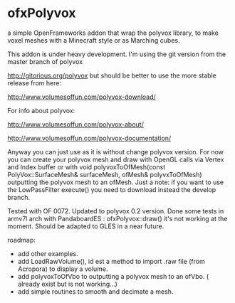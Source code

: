 ofxPolyvox
==========

a simple OpenFrameworks addon that wrap the polyvox library, to make voxel meshes with a Minecraft style or as Marching cubes.

This addon is under heavy development. I'm using the git version from the master branch of polyvox 

http://gitorious.org/polyvox but should be better to use the more stable release from here:

http://www.volumesoffun.com/polyvox-download/

For info about polyvox:

http://www.volumesoffun.com/polyvox-about/

http://www.volumesoffun.com/polyvox-documentation/

Anyway you can just use as it is without change polyvox version. For now you can create your polyvox mesh and draw with OpenGL calls via Vertex and Index buffer or with void polyvoxToOfMesh(const PolyVox::SurfaceMesh<PositionMaterialNormal>& surfaceMesh, ofMesh& polyvxToOfMesh) outputting the polyvox mesh to an ofMesh.
Just a note: if you want to use the LowPassFilter execute() you need to download instead the develop branch. 

Tested with OF 0072. Updated to polyvox 0.2 version.
Done some tests in armv7l arch with PandaboardES : ofxPolyvox::draw() it's not working at the moment. Should be adapted to GLES in a near future.

roadmap:

- add other examples.
- add LoadRawVolume(), id est a method to import .raw file (from Acropora) to display a volume.
- add polyvoxToOfVbo to outputting a polyvox mesh to an ofVbo. ( already exist but is not working...)
- add simple routines to smooth and decimate a mesh.
